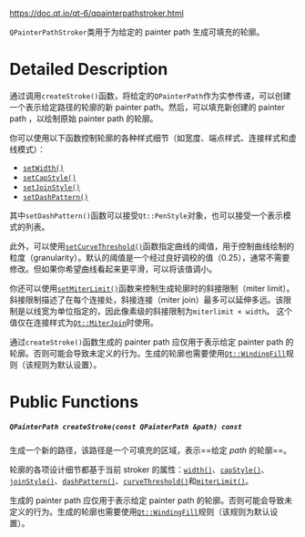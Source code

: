 https://doc.qt.io/qt-6/qpainterpathstroker.html

`QPainterPathStroker`类用于为给定的 painter path 生成可填充的轮廓。

# Detailed Description

通过调用`createStroke()`函数，将给定的`QPainterPath`作为实参传递，可以创建一个表示给定路径的轮廓的新 painter path。然后，可以填充新创建的 painter path ，以绘制原始 painter path 的轮廓。

你可以使用以下函数控制轮廓的各种样式细节（如宽度、端点样式、连接样式和虚线模式）：

- [`setWidth()`](https://doc.qt.io/qt-6/qpainterpathstroker.html#setWidth)
- [`setCapStyle()`](https://doc.qt.io/qt-6/qpainterpathstroker.html#setCapStyle)
- [`setJoinStyle()`](https://doc.qt.io/qt-6/qpainterpathstroker.html#setJoinStyle)
- [`setDashPattern()`](https://doc.qt.io/qt-6/qpainterpathstroker.html#setDashPattern)

其中`setDashPattern()`函数可以接受`Qt::PenStyle`对象，也可以接受一个表示模式的列表。

此外，可以使用[`setCurveThreshold()`](https://doc.qt.io/qt-6/qpainterpathstroker.html#setCurveThreshold)函数指定曲线的阈值，用于控制曲线绘制的粒度（granularity）。默认的阈值是一个经过良好调校的值（0.25），通常不需要修改。但如果你希望曲线看起来更平滑，可以将该值调小。

你还可以使用[`setMiterLimit()`](https://doc.qt.io/qt-6/qpainterpathstroker.html#setMiterLimit)函数来控制生成轮廓时的斜接限制（miter limit）。斜接限制描述了在每个连接处，斜接连接（miter join）最多可以延伸多远。该限制是以线宽为单位指定的，因此像素级的斜接限制为`miterlimit × width`。 这个值仅在连接样式为[`Qt::MiterJoin`](https://doc.qt.io/qt-6/qt.html#PenJoinStyle-enum)时使用。

通过`createStroke()`函数生成的 painter path 应仅用于表示给定 painter path 的轮廓。否则可能会导致未定义的行为。生成的轮廓也需要使用[`Qt::WindingFill`](https://doc.qt.io/qt-6/qt.html#FillRule-enum)规则（该规则为默认设置）。

# Public Functions

##### `QPainterPath createStroke(const QPainterPath &path) const`

生成一个新的路径，该路径是一个可填充的区域，表示==给定 *path* 的轮廓==。

轮廓的各项设计细节都基于当前 stroker 的属性：[`width()`](https://doc.qt.io/qt-6/qpainterpathstroker.html#width)、[`capStyle()`](https://doc.qt.io/qt-6/qpainterpathstroker.html#capStyle)、[`joinStyle()`](https://doc.qt.io/qt-6/qpainterpathstroker.html#joinStyle)、[`dashPattern()`](https://doc.qt.io/qt-6/qpainterpathstroker.html#dashPattern)、[`curveThreshold()`](https://doc.qt.io/qt-6/qpainterpathstroker.html#curveThreshold)和[`miterLimit()`](https://doc.qt.io/qt-6/qpainterpathstroker.html#miterLimit)。

生成的 painter path 应仅用于表示给定 painter path 的轮廓。否则可能会导致未定义的行为。生成的轮廓也需要使用[`Qt::WindingFill`](https://doc.qt.io/qt-6/qt.html#FillRule-enum)规则（该规则为默认设置）。